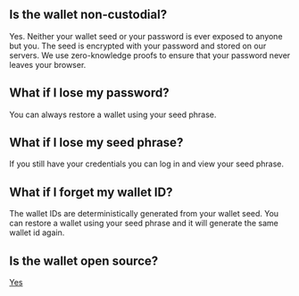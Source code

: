 ## Is the wallet non-custodial?

Yes. Neither your wallet seed or your password is ever exposed to anyone but you. The seed is encrypted with your password and stored on our servers. We use zero-knowledge proofs to ensure that your password never leaves your browser.

## What if I lose my password?

You can always restore a wallet using your seed phrase.

## What if I lose my seed phrase?

If you still have your credentials you can log in and view your seed phrase.

## What if I forget my wallet ID?

The wallet IDs are deterministically generated from your wallet seed. You can restore a wallet using your seed phrase and it will generate the same wallet id again.

## Is the wallet open source?

[Yes](https://github.com/valapm/vala-auth)
